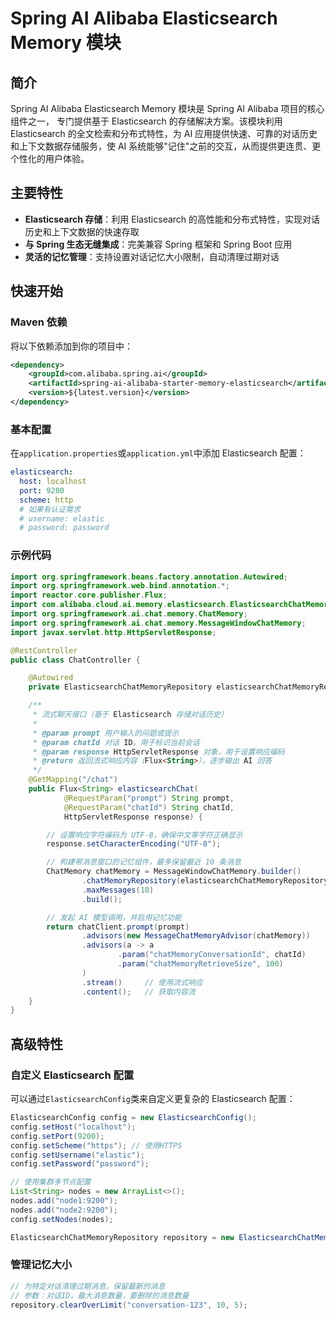 # Spring AI Alibaba Elasticsearch Memory 模块

## 简介

Spring AI Alibaba Elasticsearch Memory 模块是 Spring AI Alibaba 项目的核心组件之一，
专门提供基于 Elasticsearch 的存储解决方案。该模块利用 Elasticsearch 的全文检索和分布式特性，为 AI 应用提供快速、可靠的对话历史和上下文数据存储服务，使 AI 系统能够"记住"之前的交互，从而提供更连贯、更个性化的用户体验。

## 主要特性

- **Elasticsearch 存储**：利用 Elasticsearch 的高性能和分布式特性，实现对话历史和上下文数据的快速存取
- **与 Spring 生态无缝集成**：完美兼容 Spring 框架和 Spring Boot 应用
- **灵活的记忆管理**：支持设置对话记忆大小限制，自动清理过期对话

## 快速开始

### Maven 依赖

将以下依赖添加到你的项目中：

```xml
<dependency>
    <groupId>com.alibaba.spring.ai</groupId>
    <artifactId>spring-ai-alibaba-starter-memory-elasticsearch</artifactId>
    <version>${latest.version}</version>
</dependency>
```

### 基本配置

在`application.properties`或`application.yml`中添加 Elasticsearch 配置：

```yaml
elasticsearch:
  host: localhost
  port: 9200
  scheme: http
  # 如果有认证需求
  # username: elastic
  # password: password
```

### 示例代码

```java
import org.springframework.beans.factory.annotation.Autowired;
import org.springframework.web.bind.annotation.*;
import reactor.core.publisher.Flux;
import com.alibaba.cloud.ai.memory.elasticsearch.ElasticsearchChatMemoryRepository;
import org.springframework.ai.chat.memory.ChatMemory;
import org.springframework.ai.chat.memory.MessageWindowChatMemory;
import javax.servlet.http.HttpServletResponse;

@RestController
public class ChatController {

    @Autowired
    private ElasticsearchChatMemoryRepository elasticsearchChatMemoryRepository;

    /**
     * 流式聊天接口（基于 Elasticsearch 存储对话历史）
     *
     * @param prompt 用户输入的问题或提示
     * @param chatId 对话 ID，用于标识当前会话
     * @param response HttpServletResponse 对象，用于设置响应编码
     * @return 返回流式响应内容（Flux<String>），逐步输出 AI 回答
     */
    @GetMapping("/chat")
    public Flux<String> elasticsearchChat(
            @RequestParam("prompt") String prompt,
            @RequestParam("chatId") String chatId,
            HttpServletResponse response) {

        // 设置响应字符编码为 UTF-8，确保中文等字符正确显示
        response.setCharacterEncoding("UTF-8");

        // 构建带消息窗口的记忆组件，最多保留最近 10 条消息
        ChatMemory chatMemory = MessageWindowChatMemory.builder()
                .chatMemoryRepository(elasticsearchChatMemoryRepository)
                .maxMessages(10)
                .build();

        // 发起 AI 模型调用，并启用记忆功能
        return chatClient.prompt(prompt)
                .advisors(new MessageChatMemoryAdvisor(chatMemory))
                .advisors(a -> a
                        .param("chatMemoryConversationId", chatId)
                        .param("chatMemoryRetrieveSize", 100)
                )
                .stream()     // 使用流式响应
                .content();   // 获取内容流
    }
}
```

## 高级特性

### 自定义 Elasticsearch 配置

可以通过`ElasticsearchConfig`类来自定义更复杂的 Elasticsearch 配置：

```java
ElasticsearchConfig config = new ElasticsearchConfig();
config.setHost("localhost");
config.setPort(9200);
config.setScheme("https"); // 使用HTTPS
config.setUsername("elastic");
config.setPassword("password");

// 使用集群多节点配置
List<String> nodes = new ArrayList<>();
nodes.add("node1:9200");
nodes.add("node2:9200");
config.setNodes(nodes);

ElasticsearchChatMemoryRepository repository = new ElasticsearchChatMemoryRepository(config);
```

### 管理记忆大小

```java
// 为特定对话清理过期消息，保留最新的消息
// 参数：对话ID，最大消息数量，要删除的消息数量
repository.clearOverLimit("conversation-123", 10, 5);
```
